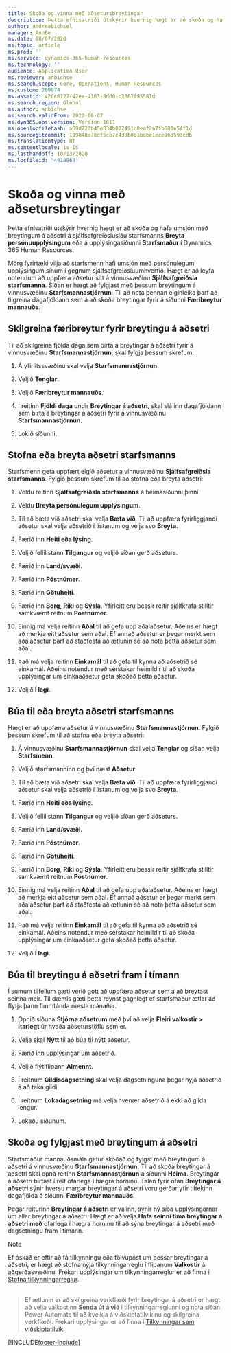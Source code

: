 ```yaml
---
title: Skoða og vinna með aðsetursbreytingar
description: Þetta efnisatriði útskýrir hvernig hægt er að skoða og hafa umsjón með breytingum á aðsetri í Dynamics 365 Human Resources.
author: andreabichsel
manager: AnnBe
ms.date: 08/07/2020
ms.topic: article
ms.prod: ''
ms.service: dynamics-365-human-resources
ms.technology: ''
audience: Application User
ms.reviewer: anbichse
ms.search.scope: Core, Operations, Human Resources
ms.custom: 269074
ms.assetid: 426c6127-42ee-4163-8dd0-b2867f95581d
ms.search.region: Global
ms.author: anbichse
ms.search.validFrom: 2020-08-07
ms.dyn365.ops.version: Version 1611
ms.openlocfilehash: a69d723b45e834b022491c8eaf2a7fb580e54f1d
ms.sourcegitcommit: 199848e78df5cb7c439b001bdbe1ece963593cdb
ms.translationtype: HT
ms.contentlocale: is-IS
ms.lasthandoff: 10/13/2020
ms.locfileid: "4418968"
---
```

# <a name="view-and-manage-address-changes"></a>Skoða og vinna með aðsetursbreytingar

Þetta efnisatriði útskýrir hvernig hægt er að skoða og hafa umsjón með breytingum á aðsetri á sjálfsafgreiðslusíðu starfsmanns **Breyta persónuupplýsingum** eða á upplýsingasíðunni **Starfsmaður** í Dynamics 365 Human Resources.

Mörg fyrirtæki vilja að starfsmenn hafi umsjón með persónulegum upplýsingum sínum í gegnum sjálfsafgreiðsluumhverfið. Hægt er að leyfa notendum að uppfæra aðsetur sitt á vinnusvæðinu **Sjálfsafgreiðsla starfsmanna**. Síðan er hægt að fylgjast með þessum breytingum á vinnusvæðinu **Starfsmannastjórnun**. Til að nota þennan eiginleika þarf að tilgreina dagafjöldann sem á að skoða breytingar fyrir á síðunni **Færibreytur mannauðs**.

## <a name="configure-address-change-parameters"></a>Skilgreina færibreytur fyrir breytingu á aðsetri

Til að skilgreina fjölda daga sem birta á breytingar á aðsetri fyrir á vinnusvæðinu **Starfsmannastjórnun**, skal fylgja þessum skrefum:

1. Á yfirlitssvæðinu skal velja **Starfsmannastjórnun**.

2. Veljið **Tenglar**.

3. Veljið **Færibreytur mannauðs**.

4. Í reitinn **Fjöldi daga** undir **Breytingar á aðsetri**, skal slá inn dagafjöldann sem birta á breytingar á aðsetri fyrir á vinnusvæðinu **Starfsmannastjórnun**.

5. Lokið síðunni.

## <a name="create-or-change-an-employee-address"></a>Stofna eða breyta aðsetri starfsmanns

Starfsmenn geta uppfært eigið aðsetur á vinnusvæðinu **Sjálfsafgreiðsla starfsmanns**. Fylgið þessum skrefum til að stofna eða breyta aðsetri:

1. Veldu reitinn **Sjálfsafgreiðsla starfsmanns** á heimasíðunni þinni.

2. Veldu **Breyta persónulegum upplýsingum**.

3. Til að bæta við aðsetri skal velja **Bæta við**. Til að uppfæra fyrirliggjandi aðsetur skal velja aðsetrið í listanum og velja svo **Breyta**.

4. Færið inn **Heiti eða lýsing**.

5. Veljið fellilistann **Tilgangur** og veljið síðan gerð aðseturs.

6. Færið inn **Land/svæði**.

7. Færið inn **Póstnúmer**.

8. Færið inn **Götuheiti**.

9. Færið inn **Borg**, **Ríki** og **Sýsla**. Yfirleitt eru þessir reitir sjálfkrafa stilltir samkvæmt reitnum **Póstnúmer**.

10. Einnig má velja reitinn **Aðal** til að gefa upp aðalaðsetur. Aðeins er hægt að merkja eitt aðsetur sem aðal. Ef annað aðsetur er þegar merkt sem aðalaðsetur þarf að staðfesta að ætlunin sé að nota þetta aðsetur sem aðal.

11. Það má velja reitinn **Einkamál** til að gefa til kynna að aðsetrið sé einkamál. Aðeins notendur með sérstakar heimildir til að skoða upplýsingar um einkaaðsetur geta skoðað þetta aðsetur.

12. Veljið **Í lagi**.

## <a name="create-or-change-a-worker-address"></a>Búa til eða breyta aðsetri starfsmanns

Hægt er að uppfæra aðsetur á vinnusvæðinu **Starfsmannastjórnun**. Fylgið þessum skrefum til að stofna eða breyta aðsetri:

1. Á vinnusvæðinu **Starfsmannastjórnun** skal velja **Tenglar** og síðan velja **Starfsmenn**.

3. Veljið starfsmanninn og því næst **Aðsetur**.

3. Til að bæta við aðsetri skal velja **Bæta við**. Til að uppfæra fyrirliggjandi aðsetur skal velja aðsetrið í listanum og velja svo **Breyta**.

4. Færið inn **Heiti eða lýsing**.

5. Veljið fellilistann **Tilgangur** og veljið síðan gerð aðseturs.

6. Færið inn **Land/svæði**.

7. Færið inn **Póstnúmer**.

8. Færið inn **Götuheiti**.

9. Færið inn **Borg**, **Ríki** og **Sýsla**. Yfirleitt eru þessir reitir sjálfkrafa stilltir samkvæmt reitnum **Póstnúmer**.

10. Einnig má velja reitinn **Aðal** til að gefa upp aðalaðsetur. Aðeins er hægt að merkja eitt aðsetur sem aðal. Ef annað aðsetur er þegar merkt sem aðalaðsetur þarf að staðfesta að ætlunin sé að nota þetta aðsetur sem aðal.

11. Það má velja reitinn **Einkamál** til að gefa til kynna að aðsetrið sé einkamál. Aðeins notendur með sérstakar heimildir til að skoða upplýsingar um einkaaðsetur geta skoðað þetta aðsetur.

12. Veljið **Í lagi**.
 
## <a name="create-a-future-change-for-an-address"></a>Búa til breytingu á aðsetri fram í tímann

Í sumum tilfellum gæti verið gott að uppfæra aðsetur sem á að breytast seinna meir. Til dæmis gæti þetta reynst gagnlegt ef starfsmaður ætlar að flytja þann fimmtánda næsta mánaðar.

1. Opnið síðuna **Stjórna aðsetrum** með því að velja **Fleiri valkostir > Ítarlegt** úr hvaða aðseturstöflu sem er.

2. Velja skal **Nýtt** til að búa til nýtt aðsetur.

3. Færið inn upplýsingar um aðsetrið.

4. Veljið flýtiflipann **Almennt**.

5. Í reitnum **Gildisdagsetning** skal velja dagsetninguna þegar nýja aðsetrið á að taka gildi.

6. Í reitnum **Lokadagsetning** má velja hvenær aðsetrið á ekki að gilda lengur.

7. Lokaðu síðunum.

## <a name="view-and-monitor-address-changes"></a>Skoða og fylgjast með breytingum á aðsetri

Starfsmaður mannauðsmála getur skoðað og fylgst með breytingum á aðsetri á vinnusvæðinu **Starfsmannastjórnun**. Til að skoða breytingar á aðsetri skal opna reitinn **Starfsmannastjórnun** á síðunni **Heima**. Breytingar á aðsetri birtast í reit ofarlega í hægra horninu. Talan fyrir ofan **Breytingar á aðsetri** sýnir hversu margar breytingar á aðsetri voru gerðar yfir tiltekinn dagafjölda á síðunni **Færibreytur mannauðs**. 

Þegar reiturinn **Breytingar á aðsetri** er valinn, sýnir ný síða upplýsingarnar um allar breytingar á aðsetri. Hægt er að velja **Hafa seinni tíma breytingar á aðsetri með** ofarlega í hægra horninu til að sýna breytingar á aðsetri með dagsetningu fram í tímann.

> [!NOTE]
> Ef óskað er eftir að fá tilkynningu eða tölvupóst um þessar breytingar á aðsetri, er hægt að stofna nýja tilkynningarreglu í flipanum **Valkostir** á aðgerðasvæðinu. Frekari upplýsingar um tilkynningarreglur er að finna í [Stofna tilkynningarreglur](/fin-ops-core/fin-ops/get-started/create-alert-rules.md).<br><br>

> Ef ætlunin er að skilgreina verkflæði fyrir breytingar á aðsetri er hægt að velja valkostinn **Senda út á við** í tilkynningarreglunni og nota síðan Power Automate til að kveikja á viðskiptatilvikinu og skilgreina verkflæði. Frekari upplýsingar er að finna í [Tilkynningar sem viðskiptatilvik](/fin-ops-core/dev-itpro/business-events/alerts-business-events.md).


[!INCLUDE[footer-include](../includes/footer-banner.md)]